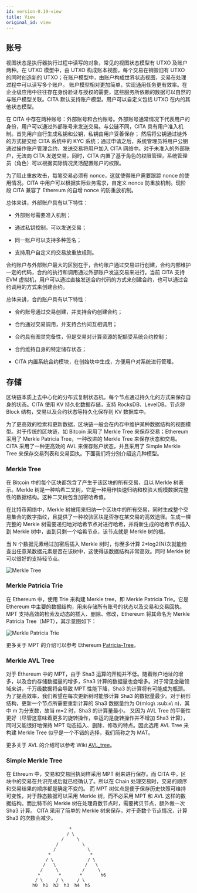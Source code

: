 ```yaml
---
id: version-0.19-view
title: View
original_id: view
---
```

## 账号

视图状态是执行器执行过程中读写的对象，常见的视图状态模型有 UTXO 及账户两种。在 UTXO 模型中，由 UTXO 构成账本视图，每个交易在销毁旧有 UTXO 的同时创造新的 UTXO；在账户模型中，由账户构成世界状态视图，交易在处理过程中可以读写多个账户。 账户模型相对更加简单，实现通用任务更有效率。在企业级应用中往往存在身份验证与授权的需要，这些服务所依赖的数据可以自然的与账户模型关联。CITA 默认支持账户模型。用户可以自定义包括 UTXO 在内的其他状态模型。

在 CITA 中存在两种账号：外部账号和合约账号。外部账号通常情况下代表用户的身份，用户可以通过外部账号来发送交易。与公链不同，CITA 具有用户准入机制。首先用户自行生成私钥和公钥，私钥由用户妥善保存； 然后将公钥通过链外的方式提交给 CITA 系统中的 KYC 系统；通过申请之后，系统管理员将用户公钥通过操作账户管理合约，发送交易将用户加入 CITA 网络中。对于未准入的外部账户，无法向 CITA 发送交易。同时，CITA 内置了基于角色的权限管理，系统管理员（角色）可以根据实际情况灵活配置账户的权限。

为了阻止重放攻击，每笔交易必须有 nonce，这就使得账户需要跟踪 nonce 的使用情况。CITA 中用户可以根据实际业务需求，自定义 nonce 防重放机制。现阶段 CITA 兼容了 Ethereum 的自增 nonce 的防重放机制。

总体来讲，外部账户具有以下特性：

- 外部账号需要准入机制；

- 通过私钥控制，可以发送交易；

- 同一账户可以支持多种签名；

- 支持用户自定义的交易放重放规则。

合约账户与外部账户最大的区别在于，合约账户通过交易进行创建，合约内部维护一定的代码，合约的执行和调用通过外部账户发送交易来进行。当前 CITA 支持 EVM 虚拟机，用户可以通过直接发送合约代码的方式来创建合约，也可以通过合约调用的方式来创建合约。

总体来讲，合约账户具有以下特性：

- 合约账号通过交易创建，并支持合约创建合约；

- 合约通过交易调用，并支持合约间互相调用；

- 合约具有图灵完备性，但是交易对计算资源的配额受系统合约控制；

- 合约维持自身的特定储存状态；

- CITA 内置系统合约模块，在创始块中生成，方便用户对系统进行管理。

## 存储

区块链本质上去中心化的分布式复制状态机，每个节点通过持久化的方式来保存自身的状态。CITA 使用 KV 持久化数据存储，支持 RocksDB、LevelDB。节点将 Block 结构，交易以及合约状态等持久化保存到 KV 数据库中。

为了更高效的检索和更新数据，区块链一般会在内存中维护某种数据结构的视图模型。对于传统的区块链，如 Bitcoin 采用了 Merkle Tree 来保存交易；Ethereum 采用了 Merkle Patricia Tree，一种改进的 Merkle Tree 来保存状态和交易。 CITA 采用了一种更高效的 AVL 来保存账户状态，并且采用了 Simple Merkle Tree 来保存交易列表和交易回执。下面我们将分别介绍这几种模型。

### Merkle Tree

在 Bitcoin 中的每个区块都包含了产生于该区块的所有交易，且以 Merkle 树表示。Merkle 树是一种哈希二叉树，它是一种用作快速归纳和校验大规模数据完整性的数据结构。这种二叉树包含加密哈希值。

在比特币网络中，Merkle 树被用来归纳一个区块中的所有交易，同时生成整个交易集合的数字指纹，且提供了一种校验区块是否存在某交易的高效途径。生成一棵完整的 Merkle 树需要递归地对哈希节点对进行哈希，并将新生成的哈希节点插入到 Merkle 树中，直到只剩一个哈希节点，该节点就是 Merkle 树的根。

当 N 个数据元素经过加密后插入 Merkle 树时，你至多计算 2\*log2(N)次就能检查出任意某数据元素是否在该树中，这使得该数据结构非常高效。同时 Merkle 树可以很好的支持轻节点。

![Merkle Tree](../cita-assets/merkle-tree.png)

### Merkle Patricia Trie

在 Ethereum 中，使用 Trie 来构建 Merkle tree，即 Merkle Patricia Trie。它是 Ethereum 中主要的数据结构，用来存储所有账号的状态以及交易和交易回执。MPT 支持高效的检索及动态的插入、删除、修改，Ethereum 将其命名为 Merkle Patricia Tree（MPT），其示意图如下：

![Merkle Patricia Trie](../cita-assets/merkle-patricia-trie.png)

更多关于 MPT 的介绍可以参考 Ethereum [Patricia-Tree](https://github.com/ethereum/wiki/wiki/Patricia-Tree)。

### Merkle AVL Tree

对于 Ethereum 中的 MPT，由于 Sha3 运算的开销并不低。随着账户地址的增多，以及合约存储数据量的增多，Sha3 计算的数据量也会增多。对于常见金融领域来讲，千万级数据将会导致 MPT 性能下降，Sha3 的计算将有可能成为瓶颈。 为了提高效率，我们希望在每次更新树时能够计算 Sha3 的数据量最少。对于树形结构，更新一个节点所需要重新计算的 Sha3 数据量约为 O(mlog\ :sub:`m`\ n)，其中 m 为分支数，故当 m=2 时，Sha3 的计算量最小。 又因为 AVL Tree 的平衡性更好（尽管这意味着更多的旋转操作，幸运的是旋转操作并不增加 Sha3 计算），同时又能很好地保持 MPT 动态插入、删除、修改的特点。因此选用 AVL Tree 来构建 Merkle Tree 似乎是一个不错的选择，我们简称之为 MAT。

更多关于 AVL 的介绍可以参考 Wiki [AVL_tree](https://en.wikipedia.org/wiki/AVL_tree)。

### Simple Merkle Tree

在 Ethreum 中，交易和交易回执同样采用 MPT 树来进行保存。而 CITA 中，区块中的交易在共识完成后就已经确认了。所以在 Chain 处理交易时，交易的顺序和交易结果的顺序都是确定不变的。 而 MPT 树优点是便于保存历史快照可维持可变性，对于静态数据可以采用 Merkle 树，而不必采用 MPT 和 AVL 这样的数据结构。而比特币的 Merkle 树在处理奇数节点时，需要拷贝节点，额外做一次 Sha3 计算。 CITA 采用了简单的 Merkle 树来保存，对于奇数个节点情况，计算 Sha3 的次数会减少。

                            *
                           / \
                         /     \
                       /         \
                      /            \
                    *               *
                   / \             / \
                  /   \           /   \
                 /     \         /     \
                *       *       *       h6
               / \     / \     / \
              h0  h1  h2  h3  h4  h5